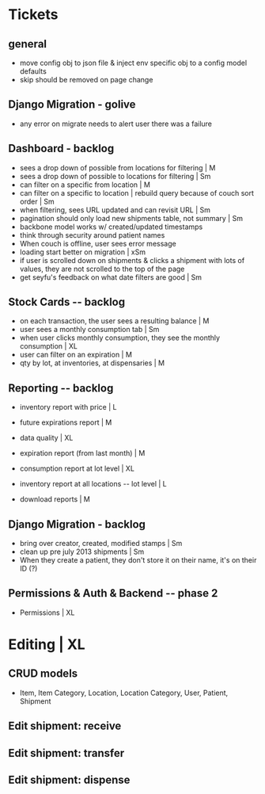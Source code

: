 # Tickets

## general
* move config obj to json file & inject env specific obj to a config model defaults
* skip should be removed on page change

## Django Migration - golive
* any error on migrate needs to alert user there was a failure

## Dashboard - backlog
* sees a drop down of possible from locations for filtering | M
* sees a drop down of possible to locations for filtering | Sm
* can filter on a specific from location | M
* can filter on a specific to location | rebuild query because of couch sort order | Sm
* when filtering, sees URL updated and can revisit URL | Sm
* pagination should only load new shipments table, not summary | Sm
* backbone model works w/ created/updated timestamps
* think through security around patient names
* When couch is offline, user sees error message
* loading start better on migration | xSm
* if user is scrolled down on shipments & clicks a shipment with lots of values, they are not scrolled to the top of the page
* get seyfu's feedback on what date filters are good | Sm

## Stock Cards -- backlog
* on each transaction, the user sees a resulting balance | M
* user sees a monthly consumption tab | Sm
* when user clicks monthly consumption, they see the monthly consumption | XL
* user can filter on an expiration | M
* qty by lot, at inventories, at dispensaries | M

## Reporting -- backlog
* inventory report with price | L
* future expirations report | M
* data quality | XL

* expiration report (from last month) | M
* consumption report at lot level | XL

* inventory report at all locations -- lot level | L

* download reports | M

## Django Migration - backlog
* bring over creator, created, modified stamps | Sm
* clean up pre july 2013 shipments | Sm
* When they create a patient, they don't store it on their name, it's on their ID (?)

## Permissions & Auth & Backend -- phase 2
* Permissions | XL

# Editing | XL
## CRUD models
* Item, Item Category, Location, Location Category, User, Patient, Shipment
## Edit shipment: receive
## Edit shipment: transfer
## Edit shipment: dispense
